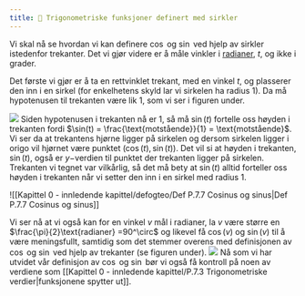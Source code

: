 ```yaml
---
title: 📄 Trigonometriske funksjoner definert med sirkler
---
```

Vi skal nå se hvordan vi kan definere $\cos$ og $\sin$ ved hjelp av sirkler istedenfor trekanter. Det vi gjør videre er å måle vinkler i [radianer](Kapittel%200%20-%20innledende%20kapittel/P.7.1%20Vinkelmål.md), $t$, og ikke i grader.

Det første vi gjør er å ta en rettvinklet trekant, med en vinkel $t$, og plasserer den inn i en sirkel (for enkelhetens skyld lar vi sirkelen ha radius $1$). Da må hypotenusen til trekanten være lik $1$, som vi ser i figuren under.

![](Files/shapes%20at%2024-08-07%2012.29.05.svg)
Siden hypotenusen i trekanten nå er $1$, så må $\sin (t)$ fortelle oss høyden i trekanten fordi $\sin(t) = \frac{\text{motstående}}{1} = \text{motstående}$. Vi ser da at trekantens hjørne ligger på sirkelen og dersom sirkelen ligger i origo vil hjørnet være punktet $(\cos(t), \sin(t))$. Det vil si at høyden i trekanten, $\sin(t)$, også er $y-$verdien til punktet der trekanten ligger på sirkelen. Trekanten vi tegnet var vilkårlig, så det må bety at $\sin(t)$ alltid forteller oss høyden i trekanten når vi setter den inn i en sirkel med radius $1$. 

![[Kapittel 0 - innledende kapittel/defogteo/Def P.7.7 Cosinus og sinus|Def P.7.7 Cosinus og sinus]]

Vi ser nå at vi også kan for en vinkel $v$ mål i radianer, la $v$ være større en $\frac{\pi}{2}\text{radianer} =90^\circ$ og likevel få $\cos (v)$ og $\sin (v)$ til å være meningsfullt, samtidig som det stemmer overens med definisjonen av $\cos$ og $\sin$ ved hjelp av trekanter (se figuren under). 
![](Files/shapes%20at%2024-08-07%2013.46.06.svg)
Nå som vi har utvidet vår definisjon av $\cos$ og $\sin$ bør vi også få kontroll på noen av verdiene som [[Kapittel 0 - innledende kapittel/P.7.3 Trigonometriske verdier|funksjonene spytter ut]].